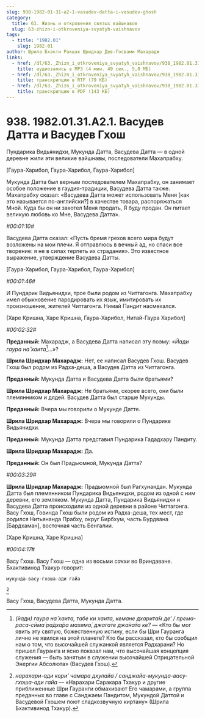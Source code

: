 ```yaml
---
slug: 938-1982-01-31-a2-1-vasudev-datta-i-vasudev-ghosh
category:
  title: 63. Жизнь и откровения святых вайшнавов
  slug: 63-zhizn-i-otkroveniya-svyatyh-vaishnavov
tags:
  - title: "1982.01"
    slug: 1982-01
author: Шрила Бхакти Ракшак Шридхар Дев-Госвами Махарадж
links:
  - href: /dl/63._Zhizn_i_otkroveniya_svyatyh_vaishnavov/938_1982.01.31.A2.1_SridharMj_Vasudev_Datta_i_Vasudev_Ghosh.mp3
    title: аудиозапись в MP3 (4 мин. 49 сек., 5,0 МБ)
  - href: /dl/63._Zhizn_i_otkroveniya_svyatyh_vaishnavov/938_1982.01.31.A2.1_SridharMj_Vasudev_Datta_i_Vasudev_Ghosh.rtf
    title: транскрипцию в RTF (79 КБ)
  - href: /dl/63._Zhizn_i_otkroveniya_svyatyh_vaishnavov/938_1982.01.31.A2.1_SridharMj_Vasudev_Datta_i_Vasudev_Ghosh.pdf
    title: транскрипцию в PDF (143 КБ)
---
```


# 938. 1982.01.31.A2.1. Васудев Датта и Васудев Гхош

Пундарика Видьянидхи, Мукунда Датта, Васудева Датта — в одной деревне жили эти великие вайшнавы, последователи Махапрабху.

[Гаура-Харибол, Гаура-Харибол, Гаура-Харибол]

Мукунда Датта был верным последователем Махапрабху, он занимает особое положение в гаудия-традиции, Васудева Датта также. Махапрабху сказал: «Васудева Датта может использовать Меня [как это называется по-английски?] в качестве товара, распоряжаться Мной. Куда бы он ни захотел Меня продать, Я буду продан. Он питает великую любовь ко Мне, Васудева Датта».

*#00:01:10#*

Васудева Датта сказал: «Пусть бремя грехов всего мира будут возложены на мои плечи. Я отправлюсь в вечный ад, но спаси все творение: я не в силах терпеть их страдания». Это известное выражение, утверждение Васудева Датты.

[Гаура-Харибол, Гаура-Харибол, Гаура-Харибол]

*#00:01:46#*

И Пундарик Видьянидхи, трое были родом из Читтагонга. Махапрабху имел обыкновение пародировать их язык, имитировать их произношение, жителей Читтагонга. Нимай Пандит насмехался.

[Харе Кришна, Харе Кришна, Гаура-Харибол, Нитай-Гаура Харибол]

*#00:02:32#*

**Преданный:** Махарадж, а Васудева Датта написал эту поэму: «*Йади гаура на̄ хаита*[^_ftn1]…»?

**Шрила Шридхар Махарадж:** Нет, ее написал Васудев Гхош. Васудев Гхош был родом из Радха-деша, а Васудев Датта из Читтагонга.

**Преданный:** Мукунда Датта и Васудева Датта были братьями?

**Шрила Шридхар Махарадж:** Не братьями, скорее всего, они были племянником и дядей. Васудев Датта был старше Мукунды.

**Преданный:** Вчера мы говорили о Мукунде Датте.

**Шрила Шридхар Махарадж:** Вчера мы говорили о Пундарике Видьянидхи.

**Преданный:** Мукунда Датта представил Пундарика Гададхару Пандиту.

**Шрила Шридхар Махарадж:** Да.

**Преданный:** Он был Прадьюмной, Мукунда Датта?

*#00:03:29#*

**Шрила Шридхар Махарадж:** Прадьюмной был Рагхунандан. Мукунда Датта был племянником Пундарика Видьянидхи, родом из одной с ним деревни, его земляком. Мукунда Датта, Пундарика Видьянидхи и Васудева Датта происходили из одной деревни в районе Читтагонга. Васу Гхош, Говинда Гхош были родом из Радха-деша, тех мест, где родился Нитьянанда Прабху, округ Бирбхум, часть Бурдвана [Бардхаман], восточная часть Бенгалии.

[Харе Кришна, Харе Кришна]

*#00:04:17#*

Васу Гхош. Васу Гхош — одна из восьми *сакхи* во Вриндаване. Бхактивинод Тхакур говорит:

    мукунда-васу-гхоша-ади гайа
[^_ftn2]

Васу Гхош, Васудева Датта, Мукунда Датта.



[^_ftn1]: *(йади) гаура на̄ хаита, табе ки хаита, кемане дхарита̄м де’ / према-раса-сӣма̄ ра̄дха̄ра махима̄, джагате джа̄на̄та ке?* — «Кто бы мог явить эту святую, божественную истину, если бы Шри Гауранга лично не явился на этой планете? Кто бы рассказал, кто бы сообщил нам о том, что высочайшей служанкой является Радхарани? Но пришел Гауранга и ясно показал нам, что высочайшая концепция служения — быть занятым в служении высочайшей Отрицательной Энергии Абсолюта» (Васудев Гхош).

[^_ftn2]: *нарахари-ади кори’ чамара дхулайа / санджайа-мукунда-васу-гхоша-ади гайа* — «Нарахари Саракара Тхакур и другие приближенные Шри Гауранги обмахивают Его чамарами, а группа преданных во главе с Санджаем Пандитом, Мукундой Даттой и Васудевой Гхошем поют сладкозвучную киртану» (Шрила Бхактивинод Тхакур).

